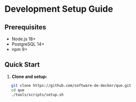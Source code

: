 # Development Setup Guide

## Prerequisites

- Node.js 18+
- PostgreSQL 14+
- npm 9+

## Quick Start

1. **Clone and setup:**
```bash
   git clone https://github.com/software-de-decker/que.git
   cd que
   ./tools/scripts/setup.sh